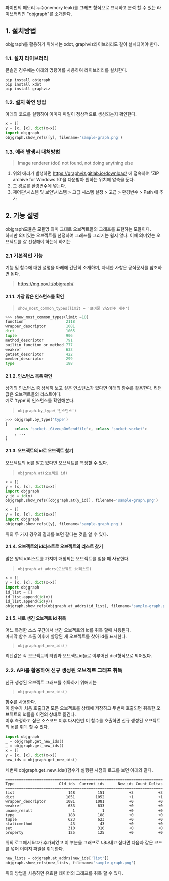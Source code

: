 

파이썬의 메모리 누수(memory leak)를 그래프 형식으로 표시하고 분석 할 수 있는 라이브러리인 "objgraph"를 소개한다.

## 1. 설치방법
objgraph를 활용하기 위해서는 xdot, graphviz라이브러리도 같이 설치되어야 한다.
### 1.1. 설치 라이브러리
콘솔인 경우에는 아래의 명령어를 사용하여 라이브러리를 설치한다.
```
pip install objgraph
pip install xdot
pip install graphviz
```
### 1.2. 설치 확인 방법
아래의 코드를 실행하여 이미지 파일이 정상적으로 생성되는지 확인한다.

``` python
x = []
y = [x, [x], dict(x=x)]
import objgraph
objgraph.show_refs([y], filename='sample-graph.png')
```

### 1.3. 에러 발생시 대처방법
> Image renderer (dot) not found, not doing anything else  

1. 위의 에러가 발생하면 
https://graphviz.gitlab.io/download/
에 접속하여 'ZIP archive for Windows 10'을 다운받아 원하는 위치에 압축을 푼다.  
2. 그 경로를 환경변수에 넣는다.
3. 제어판\시스템 및 보안\시스템 > 고급 시스템 설정 > 고급 > 환경변수 > Path 에 추가

## 2. 기능 설명
objgraph모듈은 모듈명 의미 그대로 오브젝트들의 그래프를 표현하는 모듈이다.  
하지만 의미있는 오브젝트를 선정하여 그래프를 그리기는 쉽지 않다.
이때 의미있는 오브젝트를 잘 선정해야 하는데 하기는 

### 2.1 기본적인 기능
기능 및 함수에 대한 설명을 아래에 간단히 소개하며, 자세한 사항은 공식문서를 참조하면 된다.
> https://mg.pov.lt/objgraph/

#### 2.1.1. 가장 많은 인스턴스를 확인
> `show_most_common_types(limit = '보여줄 인스턴수 개수')`
``` python
>>> show_most_common_types(limit =10)
function                   2118
wrapper_descriptor         1081
dict                       1065
tuple                      906
method_descriptor          791
builtin_function_or_method 777
weakref                    633
getset_descriptor          422
member_descriptor          299
type                       188
```
#### 2.1.2. 인스턴스 목록 확인  
상기의 인스턴스 중 상세히 보고 싶은 인스턴스가 있다면 아래의 함수를 활용한다. 리턴값은 오브젝트들의 리스트이다.  
예로 'type'의 인스턴스를 확인해본다.
> `objgraph.by_type('인스턴스')`
```python
>>> objgraph.by_type('type')
[
    <class 'socket._GiveupOnSendfile'>, <class 'socket.socket'>
    , ...
]
```
#### 2.1.3. 오브젝트의 id로 오브젝트 찾기  
오브젝트의 id를 알고 있다면 오브젝트를 특정할 수 있다.
> `objgraph.at(오브젝트 id)`
```python
x = []
y = [x, [x], dict(x=x)]
import objgraph
y_id = id(y)
objgraph.show_refs([objgraph.at(y_id)], filename='sample-graph.png')
```

``` python
x = []
y = [x, [x], dict(x=x)]
import objgraph
objgraph.show_refs([y], filename='sample-graph.png')
```
위의 두 가지 경우의 결과를 보면 같다는 것을 알 수 있다.  

#### 2.1.4. 오브젝트의 id리스트로 오브젝트의 리스트 찾기
많은 양의 id리스트를 가지며 매칭되는 오브젝트를 얻을 때 사용한다.
> `objgraph.at_addrs(오브젝트 id리스트)`
```python
x = []
y = [x, [x], dict(x=x)]
import objgraph
id_list = []
id_list.append(id(x))
id_list.append(id(y))
objgraph.show_refs(objgraph.at_addrs(id_list), filename='sample-graph.png')
```

#### 2.1.5. 새로 생긴 오브젝트 id 취득  
어느 특정한 소스 구간에서 생긴 오브젝트의 id를 취득 할때 사용된다.  
마지막 함수 호출 이후에 할당된 새 오브젝트를 찾아 id를 표시한다.
> `objgraph.get_new_ids()`  

리턴값은 각 오브젝트의 타입과 오브젝트id들로 이루어진 dict형식으로 되어있다.  

### 2.2. API를 활용하여 신규 생성된 오브젝트 그래프 취득
신규 생성된 오브젝트 그래프를 취득하기 위해서는 
> `objgraph.get_new_ids()`

함수를 사용한다.  
이 함수가 처음 호출되면 모든 오브젝트를 상태에 저장하고 두번째 호출되면 취득한 오브젝트의 id들을 이전의 상태로 옮긴다.  
이후 측정하고 싶은 소스코드 이후 다시한번 이 함수를 호출하면 신규 생성된 오브젝트의 id를 취득 할 수 있다.

```python
import objgraph
_ = objgraph.get_new_ids()
_ = objgraph.get_new_ids()
x = []
y = [x, [x], dict(x=x)]
new_ids = objgraph.get_new_ids()
```

세번째 objgraph.get_new_ids()함수가 실행된 시점의 로그를 보면 아래와 같다.
```
======================================================================
Type                    Old_ids  Current_ids      New_ids Count_Deltas
======================================================================
list                        148          151           +3           +3
dict                       1051         1052           +1           +1
wrapper_descriptor         1081         1081           +0           +0
weakref                     633          633           +0           +0
uname_result                  1            1           +0           +0
type                        188          188           +0           +0
tuple                       623          623           +0           +0
staticmethod                 43           43           +0           +0
set                         310          310           +0           +0
property                    125          125           +0           +0
```
위의 로그에서 list가 추가되었고 이 부분을 그래프로 나타내고 싶다면 다음과 같은 코드를 넣어 이미지 파일을 취득한다.
```python 
new_lists = objgraph.at_addrs(new_ids['list'])
objgraph.show_refs(new_lists, filename='sample-graph.png')
```

위의 방법을 사용하면 유효한 데이터의 그래프를 취득 할 수 있다.